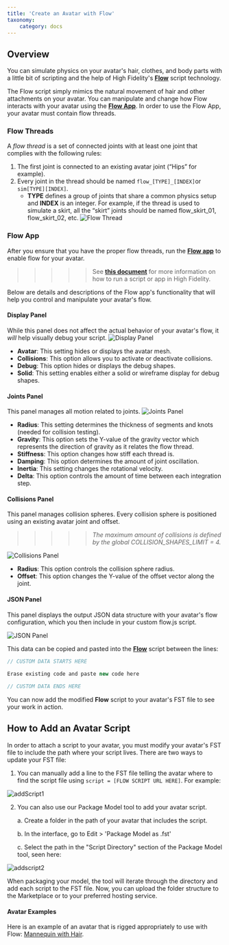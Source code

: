 ```yaml
---
title: 'Create an Avatar with Flow'
taxonomy:
    category: docs
---
```

## Overview

You can simulate physics on your avatar's hair, clothes, and body parts with a little bit of scripting and the help of High Fidelity's [**Flow**](https://hifi-content.s3.amazonaws.com/luis/flowFiles/flow.js) script technology.

The Flow script simply mimics the natural movement of hair and other attachments on your avatar. You can manipulate and change how Flow interacts with your avatar using the [**Flow App**](https://github.com/highfidelity/hifi-content/blob/master/Utilities/HairFlow/flowApp.js). In order to use the Flow App, your avatar must contain flow threads. 
### Flow Threads
A _flow thread_ is a set of connected joints with at least one joint that complies with the following rules:
1.  The first joint is connected to an existing avatar joint (“Hips” for example).
2.  Every joint in the thread should be named ``` flow_[TYPE]_[INDEX] ```or  ``` sim[TYPE][INDEX] ```.
    * **TYPE** defines a group of joints that share a common physics setup and **INDEX** is an integer. For example, if the thread is used to simulate a skirt, all the “skirt” joints should be named flow_skirt_01, flow_skirt_02, etc.
![Flow Thread](flowthread.png)

### Flow App
After you ensure that you have the proper flow threads, run the [**Flow app**](https://github.com/highfidelity/hifi-content/blob/master/Utilities/HairFlow/flowApp.js) to enable flow for your avatar. 
>>>>> See [**this document**](https://docs.highfidelity.com/create-and-explore/all-about-scripting/run-scripts) for more information on how to run a script or app in High Fidelity.

Below are details and descriptions of the Flow app's functionality that will help you control and manipulate your avatar's flow. 

#### Display Panel
While this panel does not affect the actual behavior of your avatar's flow, it _will_ help visually debug your script. 
![Display Panel](displaypanel.png)
* **Avatar**: This setting hides or displays the avatar mesh.
* **Collisions**: This option allows you to activate or deactivate collisions.
* **Debug**: This option hides or displays the debug shapes.
* **Solid**: This setting enables either a solid or wireframe display for debug shapes.

#### Joints Panel
This panel manages all motion related to joints. 
![Joints Panel](jointspanel.png)
- **Radius**: This setting determines the thickness of segments and knots (needed for collision testing).
- **Gravity**: This option sets the Y-value of the gravity vector which represents the direction of gravity as it relates the flow thread.
- **Stiffness**: This option changes how stiff each thread is.
- **Damping**: This option determines the amount of joint oscillation.
- **Inertia**: This setting changes the rotational velocity.
- **Delta**: This option controls the amount of time between each integration step. 

#### Collisions Panel
This panel manages collision spheres. Every collision sphere is positioned using an existing avatar joint and offset.
>>>>> *The maximum amount of collisions is defined by the global COLLISION_SHAPES_LIMIT = 4.*

![Collisions Panel](collisionpanel.png)
- **Radius**: This option controls the collision sphere radius.
- **Offset**: This option changes the Y-value of the offset vector along the joint.

#### JSON Panel
This panel displays the output JSON data structure with your avatar's flow configuration, which you then include in your custom flow.js script.

![JSON Panel](jsonpanel.png)

This data can be copied and pasted into the [**Flow**](https://hifi-content.s3.amazonaws.com/luis/flowFiles/flow.js) script between the lines:

```javascript
// CUSTOM DATA STARTS HERE
 
Erase existing code and paste new code here

// CUSTOM DATA ENDS HERE
```
You can now add the modified **Flow** script to your avatar's FST file to see your work in action. 

## How to Add an Avatar Script
In order to attach a script to your avatar, you must modify your avatar's FST file to include the path where your script lives. There are two ways to update your FST file:
1.  You can manually add a line to the FST file telling the avatar where to find the script file using `script = [FLOW SCRIPT URL HERE]`. For example: 

![addScript1](addscript.PNG)

2. You can also use our Package Model tool to add your avatar script. 
    
    a. Create a folder in the path of your avatar that includes the script.
    
    b. In the interface, go to Edit > 'Package Model as .fst'

    c. Select the path in the "Script Directory" section of the Package Model tool, seen here: 
    
![addscript2](addscript2.PNG)

When packaging your model, the tool will iterate through the directory and add each script to the FST file. Now, you can upload the folder structure to the Marketplace or to your preferred hosting service.

#### Avatar Examples
Here is an example of an avatar that is rigged appropriately to use with Flow: [Mannequin with Hair](https://hifi-content.s3.amazonaws.com/jimi/avatar/Mannequin/hairTest/mannequinHairTest8.fst).
